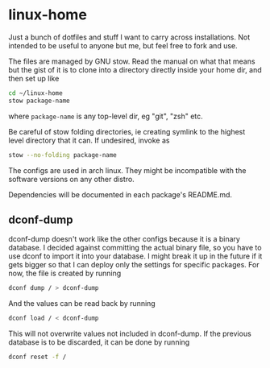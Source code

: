 # linux-home

Just a bunch of dotfiles and stuff I want to carry across installations.
Not intended to be useful to anyone but me, but feel free to fork and
use.

The files are managed by GNU stow. Read the manual on what that means
but the gist of it is to clone into a directory directly inside your
home dir, and then
set up like

```bash
cd ~/linux-home
stow package-name
```

where `package-name` is any top-level dir, eg "git", "zsh" etc.

Be careful of stow folding directories, ie creating symlink to the
highest level directory that it can. If undesired, invoke as

```bash
stow --no-folding package-name
```

The configs are used in arch linux. They might be incompatible with the
software versions on any other distro.

Dependencies will be documented in each package's README.md.

## dconf-dump

dconf-dump doesn't work like the other configs because it is a binary
database. I decided against committing the actual binary file, so you
have to use dconf to import it into your database. I might break it up
in the future if it gets bigger so that I can deploy only the settings
for specific packages. For now, the file is created by running

```bash
dconf dump / > dconf-dump
```

And the values can be read back by running

```bash
dconf load / < dconf-dump
```

This will not overwrite values not included in dconf-dump. If the
previous database is to be discarded, it can be done by running

```bash
dconf reset -f /
```
